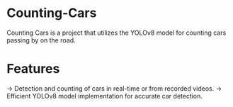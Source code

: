 # Counting-Cars
Counting Cars is a project that utilizes the YOLOv8 model for counting cars passing by on the road.
# Features
-> Detection and counting of cars in real-time or from recorded videos.
-> Efficient YOLOv8 model implementation for accurate car detection.
